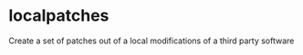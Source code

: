 localpatches
============

Create a set of patches out of a local modifications of a third party software
